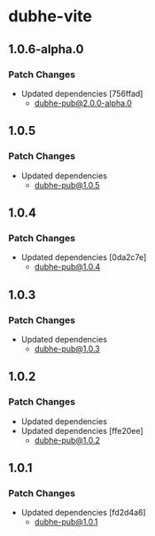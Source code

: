 # dubhe-vite

## 1.0.6-alpha.0

### Patch Changes

- Updated dependencies [756ffad]
  - dubhe-pub@2.0.0-alpha.0

## 1.0.5

### Patch Changes

- Updated dependencies
  - dubhe-pub@1.0.5

## 1.0.4

### Patch Changes

- Updated dependencies [0da2c7e]
  - dubhe-pub@1.0.4

## 1.0.3

### Patch Changes

- Updated dependencies
  - dubhe-pub@1.0.3

## 1.0.2

### Patch Changes

- Updated dependencies
- Updated dependencies [ffe20ee]
  - dubhe-pub@1.0.2

## 1.0.1

### Patch Changes

- Updated dependencies [fd2d4a6]
  - dubhe-pub@1.0.1
